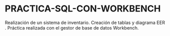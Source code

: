 # PRACTICA-SQL-CON-WORKBENCH
 Realización de un sistema de inventario. Creación de tablas y diagrama EER . Práctica realizada con el gestor de base de datos Workbench.
